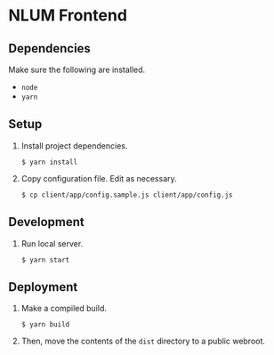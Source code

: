 NLUM Frontend
=============


Dependencies
------------

Make sure the following are installed.

* `node`
* `yarn`


Setup
-----

1. Install project dependencies.
    ```
    $ yarn install
    ```
    
2. Copy configuration file. Edit as necessary.
    ```
    $ cp client/app/config.sample.js client/app/config.js
    ```
     
     
Development
-----------

1. Run local server.

    ```
    $ yarn start
    ```
    

Deployment
----------

1. Make a compiled build.    

    ```
    $ yarn build
    ```
    
2. Then, move the contents of the `dist` directory to a public webroot.
